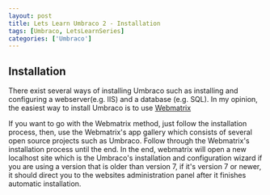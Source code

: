 ```yaml
---
layout: post
title: Lets Learn Umbraco 2 - Installation
tags: [Umbraco, LetsLearnSeries]
categories: ['Umbraco']
---
```


## Installation
There exist several ways of installing Umbraco such as installing and
configuring a webserver(e.g. IIS) and a database (e.g. SQL). In my opinion,
the easiest way to install Umbraco is to use [Webmatrix](http://www.microsoft.com/web/webmatrix/)


<!--more-->

If you want to go with the Webmatrix method, just follow the installation
process, then, use the Webmatrix's app gallery which consists of several
open source projects such as Umbraco. Follow through the Webmatrix's installation
process until the end. In the end, webmatrix will open a new localhost site
which is the Umbraco's installation and configuration wizard if you are using
a version that is older than version 7, if it's version 7 or newer, it should
direct you to the websites administration panel after it finishes automatic
installation.
